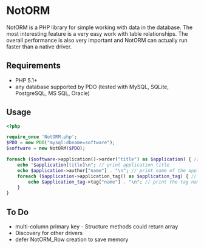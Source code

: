 NotORM
=============

NotORM is a PHP library for simple working with data in the database. The most interesting feature is a very easy work with table relationships. The overall performance is also very important and NotORM can actually run faster than a native driver.

## Requirements
 * PHP 5.1+
 * any database supported by PDO (tested with MySQL, SQLite, PostgreSQL, MS SQL, Oracle)

## Usage
```php
<?php

require_once 'NotORM.php';
$PDO = new PDO("mysql:dbname=software");
$software = new NotORM($PDO);

foreach ($software->application()->order("title") as $application) { // get all applications ordered by title
    echo "$application[title]\n"; // print application title
    echo $application->author["name"] . "\n"; // print name of the application author
    foreach ($application->application_tag() as $application_tag) { // get all tags of $application
        echo $application_tag->tag["name"] . "\n"; // print the tag name
    }
}
```

## To Do
 * multi-column primary key - Structure methods could return array
 * Discovery for other drivers
 * defer NotORM_Row creation to save memory